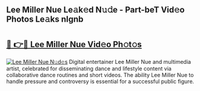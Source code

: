 ## Lee Miller Nue Le𝚊k𝚎d N𝚞𝚍e - Part-beT Vid𝚎o Photos Le𝚊ks nIgnb

# <h2><a href="http://fb9ro3.evod.top/?m=Lee+Miller+Nue">🔗 👉🔴 Lee Miller Nue Vid𝚎o Ph𝚘t𝚘s</a></h2>

[![Lee Miller Nue N𝚞d𝚎s](https://i.imgur.com/8V9OHl7.gif)](http://fb9ro3.evod.top/?m=Lee+Miller+Nue)
Digital entertainer Lee Miller Nue and multimedia artist, celebrated for disseminating dance and lifestyle content via collaborative dance routines and short videos. The ability Lee Miller Nue to handle pressure and controversy is essential for a successful public figure. 
